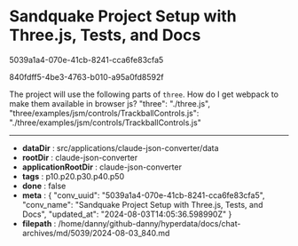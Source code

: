 # Sandquake Project Setup with Three.js, Tests, and Docs

5039a1a4-070e-41cb-8241-cca6fe83cfa5

840fdff5-4be3-4763-b010-a95a0fd8592f

The project will use the following parts of `three`. How do I get webpack to make them available in browser js?
    "three": "./three.js",
    "three/examples/jsm/controls/TrackballControls.js": "./three/examples/jsm/controls/TrackballControls.js"

---

* **dataDir** : src/applications/claude-json-converter/data
* **rootDir** : claude-json-converter
* **applicationRootDir** : claude-json-converter
* **tags** : p10.p20.p30.p40.p50
* **done** : false
* **meta** : {
  "conv_uuid": "5039a1a4-070e-41cb-8241-cca6fe83cfa5",
  "conv_name": "Sandquake Project Setup with Three.js, Tests, and Docs",
  "updated_at": "2024-08-03T14:05:36.598990Z"
}
* **filepath** : /home/danny/github-danny/hyperdata/docs/chat-archives/md/5039/2024-08-03_840.md